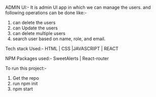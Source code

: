 

ADMIN UI:-
It is admin UI app in which we can manage the users.
and following operations can be done
like:-
1.  can delete the users
2.  can Update the users
3.  can delete multiple users
4.  search user based on name, role, and email.


Tech stack Used:-
 HTML | CSS |JAVASCRIPT | REACT 
 
 NPM Packages used:-
  SweetAlerts | React-router 


To run this project:-
1. Get the repo
2. run npm init
3. npm start
